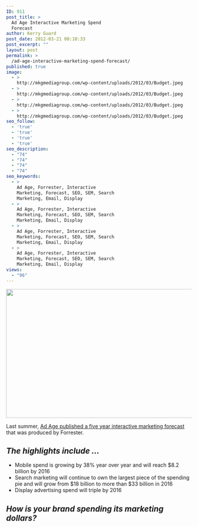 ```yaml
---
ID: 911
post_title: >
  Ad Age Interactive Marketing Spend
  Forecast
author: Kerry Guard
post_date: 2012-03-21 08:10:33
post_excerpt: ""
layout: post
permalink: >
  /ad-age-interactive-marketing-spend-forecast/
published: true
image:
  - >
    http://mkgmediagroup.com/wp-content/uploads/2012/03/Budget.jpeg
  - >
    http://mkgmediagroup.com/wp-content/uploads/2012/03/Budget.jpeg
  - >
    http://mkgmediagroup.com/wp-content/uploads/2012/03/Budget.jpeg
  - >
    http://mkgmediagroup.com/wp-content/uploads/2012/03/Budget.jpeg
seo_follow:
  - 'true'
  - 'true'
  - 'true'
  - 'true'
seo_description:
  - "74"
  - "74"
  - "74"
  - "74"
seo_keywords:
  - >
    Ad Age, Forrester, Interactive
    Marketing, Forecast, SEO, SEM, Search
    Marketing, Email, Display
  - >
    Ad Age, Forrester, Interactive
    Marketing, Forecast, SEO, SEM, Search
    Marketing, Email, Display
  - >
    Ad Age, Forrester, Interactive
    Marketing, Forecast, SEO, SEM, Search
    Marketing, Email, Display
  - >
    Ad Age, Forrester, Interactive
    Marketing, Forecast, SEO, SEM, Search
    Marketing, Email, Display
views:
  - "96"
---
```

<p style="text-align: center;"><img class="aligncenter  wp-image-854" title="US Interactive Marketing Spend Forecast" src="http://mkgmediagroup.com/wp-content/uploads/2012/04/US-Interactive-Marketing-Spend-Forecast.jpeg" alt="" width="514" height="349" /></p>
<p style="text-align: left;">Last summer, <a href="http://adage.com/article/digital/interactive-marketing-spend-hit-76-6b-2016/229444/" target="_blank">Ad Age published a five year interactive marketing forecast </a>that was produced by Forrester.</p>

<h2 style="text-align: left;"><em>The highlights include ...</em></h2>
<ul>
	<li>Mobile spend is growing by 38% year over year and will reach $8.2 billion by 2016</li>
	<li>Search marketing will continue to own the largest piece of the spending pie and will grow from $18 billion to more than $33 billion in 2016</li>
	<li>Display advertising spend will triple by 2016</li>
</ul>
<h2><em>How is your brand spending its marketing dollars?</em></h2>